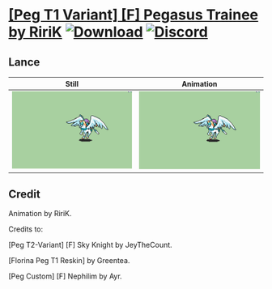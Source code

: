 # [\[Peg T1 Variant\] \[F\] Pegasus Trainee by RiriK](./) [![Download](https://img.shields.io/badge/Download--red?style=social&logo=github)](https://minhaskamal.github.io/DownGit/#/home?url=https://github.com/Klokinator/FE-Repo/tree/main/Battle%20Animations%2FMounted%20-%20Pegs%2C%20Wyverns%2C%20Griffons%2F%5BPeg%20T1%20Variant%5D%20%5BF%5D%20Pegasus%20Trainee%20by%20RiriK%2F2.%20Lance) [![Discord](https://img.shields.io/badge/Discord--blue?style=social&logo=discord)](https://discord.gg/C7VNGnyTPA)

## Lance

| Still | Animation |
| :---: | :-------: |
| ![Lance still](./Lance_000.png) | ![Lance](./Lance.gif) |

## Credit

Animation by RiriK.

Credits to:

[Peg T2-Variant] [F] Sky Knight by JeyTheCount.

[Florina Peg T1 Reskin] by Greentea.

[Peg Custom] [F] Nephilim by Ayr.
